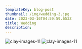 ```yaml
---
templateKey: blog-post
thumbnail: /img/wedding-3.jpg
date: 2023-03-16T04:59:59.653Z
title: Wedding
description: 
---
```


![clay-images-11](/img/wedding-1.jpg)
![clay-images-11](/img/wedding-2.jpg)




